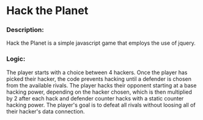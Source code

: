 # Hack the Planet

### Description:
Hack the Planet is a simple javascript game that employs the use of jquery.

### Logic:
The player starts with a choice between 4 hackers. Once the player has picked their hacker, the code prevents hacking until a defender is chosen from the available rivals. The player hacks their opponent starting at a base hacking power, depending on the hacker chosen, which is then multiplied by 2 after each hack and defender counter hacks with a static counter hacking power. The player's goal is to defeat all rivals without loosing all of their hacker's data connection.
